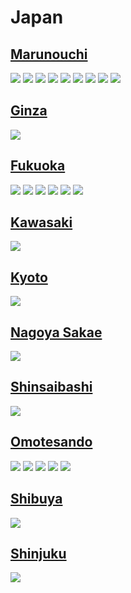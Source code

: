 
# Japan

## [Marunouchi](https://www.apple.com/jp/retail/marunouchi/)
<img src="https://www.apple.com/jp/retail/marunouchi/images/hero_large_2x.jpg"/>
<img src="https://www.apple.com/jp/retail/store/includes/marunouchi/drawer/images/store-drawer-tile-1_large_2x.jpg"/>
<img src="https://www.apple.com/jp/retail/store/includes/marunouchi/drawer/images/store-drawer-gallery-1-item-1_large_2x.jpg"/>
<img src="https://www.apple.com/jp/retail/store/includes/marunouchi/drawer/images/store-drawer-gallery-1-item-2_large_2x.jpg"/>
<img src="https://www.apple.com/jp/retail/store/includes/marunouchi/drawer/images/store-drawer-gallery-1-item-3_large_2x.jpg"/>
<img src="https://www.apple.com/jp/retail/store/includes/marunouchi/drawer/images/store-drawer-gallery-2-item-1_large_2x.jpg"/>
<img src="https://www.apple.com/jp/retail/store/includes/marunouchi/drawer/images/store-drawer-gallery-2-item-2_large_2x.jpg"/>
<img src="https://www.apple.com/jp/retail/store/includes/marunouchi/drawer/images/store-drawer-gallery-2-item-3_large_2x.jpg"/>
<img src="https://www.apple.com/jp/retail/store/includes/marunouchi/drawer/images/store-drawer-gallery-2-item-4_large_2x.jpg"/>

## [Ginza](https://www.apple.com/jp/retail/ginza/)
<img src="https://www.apple.com/jp/retail/ginza/images/hero_large_2x.jpg"/>

## [Fukuoka](https://www.apple.com/jp/retail/fukuoka/)
<img src="https://www.apple.com/jp/retail/fukuoka/images/hero_large_2x.jpg"/>
<img src="https://www.apple.com/jp/retail/store/images/galleries/fukuoka/images/fukuoka_gallery_image2_large_2x.jpg"/>
<img src="https://www.apple.com/jp/retail/store/images/galleries/fukuoka/images/fukuoka_gallery_image3_large_2x.jpg"/>
<img src="https://www.apple.com/jp/retail/store/images/galleries/fukuoka/images/fukuoka_gallery_image4_large_2x.jpg"/>
<img src="https://www.apple.com/jp/retail/store/images/galleries/fukuoka/images/fukuoka_gallery_image5_large_2x.jpg"/>
<img src="https://www.apple.com/jp/retail/store/images/galleries/fukuoka/images/fukuoka_gallery_image6_large_2x.jpg"/>

## [Kawasaki](https://www.apple.com/jp/retail/kawasaki/)
<img src="https://www.apple.com/jp/retail/kawasaki/images/hero_large_2x.jpg"/>

## [Kyoto](https://www.apple.com/jp/retail/kyoto/)
<img src="https://www.apple.com/jp/retail/kyoto/images/hero_large_2x.jpg"/>

## [Nagoya Sakae](https://www.apple.com/jp/retail/nagoyasakae/)
<img src="https://www.apple.com/jp/retail/nagoyasakae/images/hero_large_2x.jpg"/>

## [Shinsaibashi](https://www.apple.com/jp/retail/shinsaibashi/)
<img src="https://www.apple.com/jp/retail/shinsaibashi/images/hero_large_2x.jpg"/>

## [Omotesando](https://www.apple.com/jp/retail/omotesando/)
<img src="https://www.apple.com/jp/retail/omotesando/images/hero_large_2x.jpg"/>
<img src="https://www.apple.com/jp/retail/store/images/galleries/omotesando/images/omotesando_gallery_image2_large_2x.jpg"/>
<img src="https://www.apple.com/jp/retail/store/images/galleries/omotesando/images/omotesando_gallery_image3_large_2x.jpg"/>
<img src="https://www.apple.com/jp/retail/store/images/galleries/omotesando/images/omotesando_gallery_image4_large_2x.jpg"/>
<img src="https://www.apple.com/jp/retail/store/images/galleries/omotesando/images/omotesando_gallery_image5_large_2x.jpg"/>

## [Shibuya](https://www.apple.com/jp/retail/shibuya/)
<img src="https://www.apple.com/jp/retail/shibuya/images/hero_large_2x.jpg"/>

## [Shinjuku](https://www.apple.com/jp/retail/shinjuku/)
<img src="https://www.apple.com/jp/retail/shinjuku/images/hero_large_2x.jpg"/>
